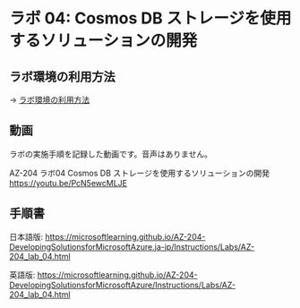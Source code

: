 # ラボ 04: Cosmos DB ストレージを使用するソリューションの開発


## ラボ環境の利用方法

→ [ラボ環境の利用方法](lab00cs.md)

## 動画

ラボの実施手順を記録した動画です。音声はありません。

AZ-204 ラボ04 Cosmos DB ストレージを使用するソリューションの開発
https://youtu.be/PcN5ewcMLJE

## 手順書

日本語版:
https://microsoftlearning.github.io/AZ-204-DevelopingSolutionsforMicrosoftAzure.ja-jp/Instructions/Labs/AZ-204_lab_04.html

英語版:
https://microsoftlearning.github.io/AZ-204-DevelopingSolutionsforMicrosoftAzure/Instructions/Labs/AZ-204_lab_04.html